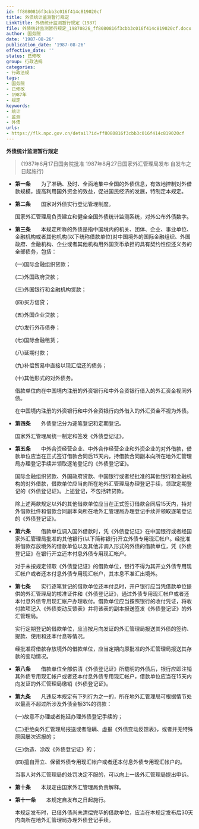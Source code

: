 ```yaml
---
id: ff8080816f3cbb3c016f414c819020cf
title: 外债统计监测暂行规定
LinkTitle: 外债统计监测暂行规定（1987）
file: 外债统计监测暂行规定_19870826_ff8080816f3cbb3c016f414c819020cf.docx
author: 国务院
date: '1987-08-26'
publication_date: '1987-08-26'
effective_date: ''
status: 已修改
group: 行政法规
categories:
- 行政法规
tags:
- 国务院
- 已修改
- 1987年
- 规定
keywords:
- 统计
- 监测
- 外债
urls:
- https://flk.npc.gov.cn/detail?id=ff8080816f3cbb3c016f414c819020cf
---
```


**外债统计监测暂行规定**

> (1987年6月17日国务院批准 1987年8月27日国家外汇管理局发布 自发布之日起施行)

- **第一条**　　为了准确、及时、全面地集中全国的外债信息，有效地控制对外借款规模，提高利用国外资金的效益，促进国民经济的发展，特制定本规定。

- **第二条**　　国家对外债实行登记管理制度。

  国家外汇管理局负责建立和健全全国外债统计监测系统，对外公布外债数字。

- **第三条**　　本规定所称的外债是指中国境内的机关、团体、企业、事业单位、金融机构或者其他机构(以下统称借款单位)对中国境外的国际金融组织、外国政府、金融机构、企业或者其他机构用外国货币承担的具有契约性偿还义务的全部债务，包括：

  (一)国际金融组织贷款；

  (二)外国政府贷款；

  (三)外国银行和金融机构贷款；

  (四)买方信贷；

  (五)外国企业贷款；

  (六)发行外币债券；

  (七)国际金融租赁；

  (八)延期付款；

  (九)补偿贸易中直接以现汇偿还的债务；

  (十)其他形式的对外债务。

  借款单位向在中国境内注册的外资银行和中外合资银行借入的外汇资金视同外债。

  在中国境内注册的外资银行和中外合资银行向外借入的外汇资金不视为外债。

- **第四条**　　外债登记分为逐笔登记和定期登记。

  国家外汇管理局统一制定和签发《外债登记证》。

- **第五条**　　中外合资经营企业、中外合作经营企业和外资企业的对外借款，借款单位应当在正式签订借款合同后15天内，持借款合同副本向所在地外汇管理局办理登记手续并领取逐笔登记的《外债登记证》。

  国际金融组织贷款、外国政府贷款、中国银行或者经批准的其他银行和金融机构的对外借款，借款单位应当向所在地外汇管理局办理登记手续，领取定期登记的《外债登记证》。上述登记，不包括转贷款。

  除上述两款规定以外的其他借款单位应当在正式签订借款合同后15天内，持对外借款批件和借款合同副本向所在地外汇管理局办理登记手续并领取逐笔登记的《外债登记证》。

- **第六条**　　借款单位调入国外借款时，凭《外债登记证》在中国银行或者经国家外汇管理局批准的其他银行(以下简称银行)开立外债专用现汇帐户。经批准将借款存放境外的借款单位以及其他非调入形式的外债的借款单位，凭《外债登记证》在银行开立还本付息外债专用现汇帐户。

  对于未按规定领取《外债登记证》的借款单位，银行不得为其开立外债专用现汇帐户或者还本付息外债专用现汇帐户，其本息不准汇出境外。

- **第七条**　　实行逐笔登记的借款单位还本付息时，开户银行应当凭借款单位提供的外汇管理局的核准证件和《外债登记证》，通过外债专用现汇帐户或者还本付息外债专用现汇帐户办理收付。借款单位应当按照银行的收付凭证，将收付款项记入《外债变动反馈表》并将该表的副本报送签发《外债登记证》的外汇管理局。

  实行定期登记的借款单位，应当按月向发证的外汇管理局报送其外债的签约、提款、使用和还本付息等情况。

  经批准将借款存放境外的借款单位，应当定期向原批准的外汇管理局报送其存款的变动情况。

- **第八条**　　借款单位全部偿清《外债登记证》所载明的外债后，银行应即注销其外债专用现汇帐户或者还本付息外债专用现汇帐户，借款单位应当在15天内向发证的外汇管理局缴销《外债登记证》。

- **第九条**　　凡违反本规定有下列行为之一的，所在地外汇管理局可根据情节处以最高不超过所涉及外债金额3%的罚款：

  (一)故意不办理或者拖延办理外债登记手续的；

  (二)拒绝向外汇管理局报送或者隐瞒、虚报《外债变动反馈表》，或者并无特殊原因屡次迟报的；

  (三)伪造、涂改《外债登记证》的；

  (四)擅自开立、保留外债专用现汇帐户或者还本付息外债专用现汇帐户的。

  当事人对外汇管理局的处罚决定不服的，可以向上一级外汇管理局提出申诉。

- **第十条**　　本规定由国家外汇管理局负责解释。

- **第十一条**　　本规定自发布之日起施行。

  本规定发布时，已借外债尚未清偿完毕的借款单位，应当在本规定发布后30天内向所在地外汇管理局办理外债登记手续。
